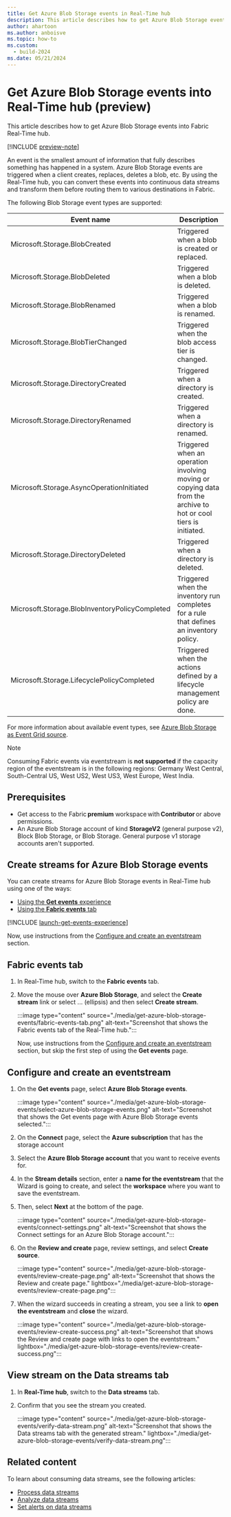 ```yaml
---
title: Get Azure Blob Storage events in Real-Time hub
description: This article describes how to get Azure Blob Storage events as an eventstream in Fabric Real-Time hub.
author: ahartoon
ms.author: anboisve
ms.topic: how-to
ms.custom:
  - build-2024
ms.date: 05/21/2024
---
```


# Get Azure Blob Storage events into Real-Time hub (preview)
This article describes how to get Azure Blob Storage events into Fabric Real-Time hub. 

[!INCLUDE [preview-note](./includes/preview-note.md)]

An event is the smallest amount of information that fully describes something has happened in a system. Azure Blob Storage events are triggered when a client creates, replaces, deletes a blob, etc. By using the Real-Time hub, you can convert these events into continuous data streams and transform them before routing them to various destinations in Fabric. 

The following Blob Storage event types are supported:

|Event name|Description|
|-------|------------|
|Microsoft.Storage.BlobCreated|Triggered when a blob is created or replaced.|
|Microsoft.Storage.BlobDeleted                    |Triggered when a blob is deleted.|
|Microsoft.Storage.BlobRenamed                    |Triggered when a blob is renamed.|
|Microsoft.Storage.BlobTierChanged                |Triggered when the blob access tier is changed.|
|Microsoft.Storage.DirectoryCreated               |Triggered when a directory is created.|
|Microsoft.Storage.DirectoryRenamed               |Triggered when a directory is renamed.|
|Microsoft.Storage.AsyncOperationInitiated        |Triggered when an operation involving moving or copying data from the archive to hot or cool tiers is initiated.|
|Microsoft.Storage.DirectoryDeleted               |Triggered when a directory is deleted.|
|Microsoft.Storage.BlobInventoryPolicyCompleted   |Triggered when the inventory run completes for a rule that defines an inventory policy.|
|Microsoft.Storage.LifecyclePolicyCompleted       |Triggered when the actions defined by a lifecycle management policy are done.|

For more information about available event types, see [Azure Blob Storage as Event Grid source](/azure/event-grid/event-schema-blob-storage).

> [!NOTE]
> Consuming Fabric events via eventstream is **not supported** if the capacity region of the eventstream is in the following regions: Germany West Central, South-Central US, West US2, West US3, West Europe, West India. 

## Prerequisites 

- Get access to the Fabric **premium** workspace with **Contributor** or above permissions. 
- An Azure Blob Storage account of kind **StorageV2** (general purpose v2), Block Blob Storage, or Blob Storage. General purpose v1 storage accounts aren't supported. 

## Create streams for Azure Blob Storage events
You can create streams for Azure Blob Storage events in Real-Time hub using one of the ways:

- [Using the **Get events** experience](#launch-get-events-experience)
- [Using the **Fabric events** tab](#fabric-events-tab)


[!INCLUDE [launch-get-events-experience](./includes/launch-get-events-experience.md)]

Now, use instructions from the [Configure and create an eventstream](#configure-and-create-an-eventstream) section.

## Fabric events tab

1. In Real-Time hub, switch to the **Fabric events** tab. 
1. Move the mouse over **Azure Blob Storage**, and select the **Create stream** link or select ... (ellipsis) and then select **Create stream**. 

    :::image type="content" source="./media/get-azure-blob-storage-events/fabric-events-tab.png" alt-text="Screenshot that shows the Fabric events tab of the Real-Time hub.":::
    
    Now, use instructions from the [Configure and create an eventstream](#configure-and-create-an-eventstream) section, but skip the first step of using the **Get events** page. 

## Configure and create an eventstream

1. On the **Get events** page, select **Azure Blob Storage events**.

    :::image type="content" source="./media/get-azure-blob-storage-events/select-azure-blob-storage-events.png" alt-text="Screenshot that shows the Get events page with Azure Blob Storage events selected.":::
1. On the **Connect** page, select the **Azure subscription** that has the storage account
1. Select the **Azure Blob Storage account** that you want to receive events for. 
1. In the **Stream details** section, enter a **name for the eventstream** that the Wizard is going to create, and select the **workspace** where you want to save the eventstream.
1. Then, select **Next** at the bottom of the page.

    :::image type="content" source="./media/get-azure-blob-storage-events/connect-settings.png" alt-text="Screenshot that shows the Connect settings for an Azure Blob Storage account.":::
1. On the **Review and create** page, review settings, and select **Create source**. 

    :::image type="content" source="./media/get-azure-blob-storage-events/review-create-page.png" alt-text="Screenshot that shows the Review and create page." lightbox="./media/get-azure-blob-storage-events/review-create-page.png":::
1. When the wizard succeeds in creating a stream, you see a link to **open the eventstream** and **close** the wizard.

    :::image type="content" source="./media/get-azure-blob-storage-events/review-create-success.png" alt-text="Screenshot that shows the Review and create page with links to open the eventstream." lightbox="./media/get-azure-blob-storage-events/review-create-success.png":::

## View stream on the Data streams tab

1. In **Real-Time hub**, switch to the **Data streams** tab. 
1. Confirm that you see the stream you created. 

    :::image type="content" source="./media/get-azure-blob-storage-events/verify-data-stream.png" alt-text="Screenshot that shows the Data streams tab with the generated stream." lightbox="./media/get-azure-blob-storage-events/verify-data-stream.png":::

## Related content
To learn about consuming data streams, see the following articles:

- [Process data streams](process-data-streams-using-transformations.md)
- [Analyze data streams](analyze-data-streams-using-kql-table-queries.md)
- [Set alerts on data streams](set-alerts-data-streams.md)
